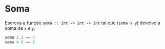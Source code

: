 # Soma

Escreva a função `soma :: Int -> Int -> Int` tal que (`soma x y`) devolve a soma de `x` e `y`.

```hs
soma 2 3 == 5
soma 4 6 == 8
```
